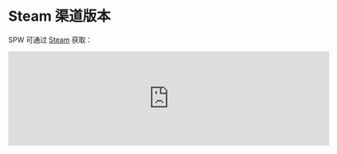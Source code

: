 # Steam 渠道版本

SPW 可通过 [Steam](https://store.steampowered.com/widget/3009140) 获取：

<iframe src="https://store.steampowered.com/widget/3009140" frameborder="0" width="646" height="190"></iframe>

